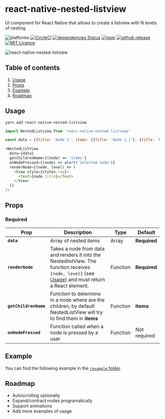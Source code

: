 # react-native-nested-listview
UI component for React Native that allows to create a listview with N levels of nesting

![platforms](https://img.shields.io/badge/platforms-Android%20%7C%20iOS-brightgreen.svg?style=flat-square)
[![CircleCI](https://circleci.com/gh/fjmorant/react-native-nested-listview.svg?style=svg)](https://circleci.com/gh/fjmorant/react-native-nested-listview)
[![dependencies Status](https://david-dm.org/boennemann/badges/status.svg)](https://david-dm.org/boennemann/badges)
[![npm](https://img.shields.io/npm/v/react-native-nested-listview.svg?style=flat-square)](https://www.npmjs.com/package/react-native-nested-listview)
[![github release](https://img.shields.io/github/release/fjmorant/react-native-nested-listview.svg?style=flat-square)](https://github.com/fjmorant/react-native-nested-listview/releases)
[![MIT Licence](https://badges.frapsoft.com/os/mit/mit.svg?v=103)](https://opensource.org/licenses/mit-license.php)   

![react-native-nested-listview](https://imgur.com/OqvopyK.gif)


## Table of contents

1. [Usage](#usage)
1. [Props](#props)
1. [Example](#example)
1. [Roadmap](#roadmap)


## Usage

```
yarn add react-native-nested-listview
```

```javascript
import NestedListview from 'react-native-nested-listview'

const data = [{title: 'Node 1', items: [{title: 'Node 1.1'}, {title: 'Node 1.2'}]}]

<NestedListView
  data={data}
  getChildrenName={(node) => 'items'}
  onNodePressed={(node) => alert('Selected node')}
  renderNode={(node, level) => (
    <View style={styles.row}>
      <Text>{node.title}</Text>
    </View>
  )}
/>
```

## Props

### Required

Prop | Description | Type | Default
------ | ------ | ------ | ------
**`data`** | Array of nested items | Array | **Required**
**`renderNode`** | Takes a node from data and renders it into the NestedlistView. The function receives `{node, level}` (see [Usage](#usage)) and must return a React element. | Function | **Required**
**`getChildrenName`** | Function to determine in a node where are the children, by default NestedListView will try to find them in **items** | Function | **items**
**`onNodePressed`** | Function called when a node is pressed by a user | Function | Not required

## Example
You can find the following example in the [`/example` folder](https://github.com/fjmorant/react-native-nested-listview/tree/master/example).

## Roadmap

 - Autoscrolling optionally
 - Expand/contract nodes programatically
 - Support animations
 - Add more examples of usage
